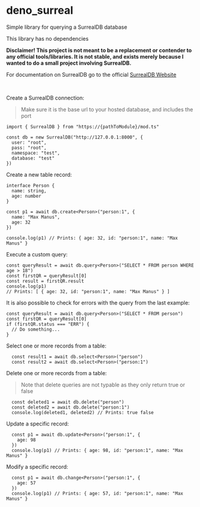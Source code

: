 # deno_surreal

Simple library for querying a SurrealDB database

This library has no dependencies

**Disclaimer! This project is not meant to be a replacement or contender to any official tools/libraries. It is not stable, and exists merely because I wanted to do a small project involving SurrealDB.**

For documentation on SurrealDB go to the official [SurrealDB Website](https://surrealdb.com)

<br>

Create a SurrealDB connection:
> Make sure it is the base url to your hosted database, and includes the port

```
import { SurrealDB } from "https://{pathToModule}/mod.ts"

const db = new SurrealDB("http://127.0.0.1:8000", {
  user: "root",
  pass: "root",
  namespace: "test",
  database: "test"
})
```

Create a new table record:

```
interface Person {
  name: string,
  age: number
}

const p1 = await db.create<Person>("person:1", {
  name: "Max Manus",
  age: 32
})

console.log(p1) // Prints: { age: 32, id: "person:1", name: "Max Manus" }
```

Execute a custom query:

```
const queryResult = await db.query<Person>("SELECT * FROM person WHERE age > 18")
const firstQR = queryResult[0]
const result = firstQR.result
console.log(p1)
// Prints: [ { age: 32, id: "person:1", name: "Max Manus" } ]
```

It is also possible to check for errors with the query from the last example:

```
const queryResult = await db.query<Person>("SELECT * FROM person")
const firstQR = queryResult[0]
if (firstQR.status === "ERR") {
  // Do something...
}
```

Select one or more records from a table:

```
  const result1 = await db.select<Person>("person")
  const result2 = await db.select<Person>("person:1")
```

Delete one or more records from a table:
> Note that delete queries are not typable as they only return true or false
```
  const deleted1 = await db.delete("person")
  const deleted2 = await db.delete("person:1")
  console.log(deleted1, deleted2) // Prints: true false
```

Update a specific record:
```
  const p1 = await db.update<Person>("person:1", {
    age: 98
  })
  console.log(p1) // Prints: { age: 98, id: "person:1", name: "Max Manus" }
```

Modify a specific record:
```
  const p1 = await db.change<Person>("person:1", {
    age: 57
  })
  console.log(p1) // Prints: { age: 57, id: "person:1", name: "Max Manus" }
```